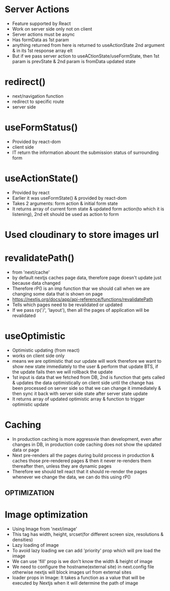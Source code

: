 # Server Actions

- Feature supported by React
- Work on server side only not on client
- Server actions must be async
- Has formData as 1st param
- anything returned from here is returned to useActionState 2nd argument & in its 1st response array elt
- But if we pass server action to useACtionState/useFormState, then 1st param is prevState & 2nd param is fromData updated state

# redirect()

- next/navigation function
- redirect to specific route
- server side

# useFormStatus()

- Provided by react-dom
- client side
- IT return the information abount the submission status of surrounding form

# useActionState()

- Provided by react
- Earlier it was useFormState() & provided by react-dom
- Takes 2 arguments: form action & initial form state
- It returns array of current form state & updated form action(to which it is listening), 2nd elt should be used as action to form

# Used cloudinary to store images url

# revalidatePath()

- from 'next/cache'
- by default nextjs caches page data, therefore page doesn't update just because data changed
- Therefore rP() is an imp function thar we should call when we are changing some data that is shown on page
- https://nextjs.org/docs/app/api-reference/functions/revalidatePath
- Tells which pages need to be revalidated or updated
- If we pass rp('/', 'layout'), then all the pages of application will be revalidated

# useOptimistic

- Optimistic updating (from react)
- works on client side only
- means we are optimistic that our update will work therefore we want to show new state immediately to the user & perform that update BTS, if the update fails then we will rollback the update
- 1st input is data that we fetched from DB, 2nd is function that gets called & updates the data optimistically on client side until the change has been processed on server side so that we can change it immediately & then sync it back with server side state after server state update
- It returns array of updated optimistic array & function to trigger optimistic update

# Caching

- In production caching is more aggressvie than development, even after changes in DB, in production code caching does not show the updated data or page
- Next pre-renders all the pages during build process in production & caches those pre-rendered pages & then it never re-renders them thereafter then, unless they are dynamic pages
- Therefore we should tell react that it should re-render the pages whenever we change the data, we can do this using rP()

## OPTIMIZATION

# Image optimization

- Using Image from 'next/image'
- This tag has width, height, srcset(for different screen size, resolutions & densities)
- Lazy loading of image
- To avoid lazy loading we can add 'priority' prop which will pre load the image
- We can use 'fill' prop is we don't know the width & height of image
- We need to configure the hostname(external site) in next.config file otherwise nextjs will block images url from external sites
- loader props in Image: It takes a function as a value that will be executed by Nextjs when it will determine the path of image
